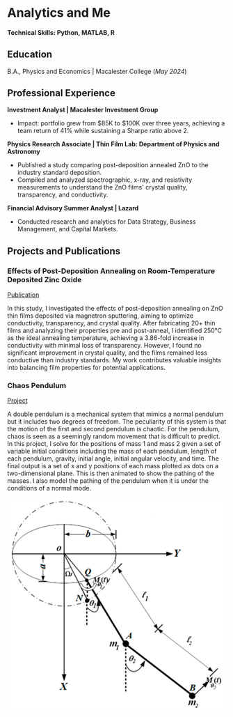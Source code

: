 # Analytics and Me

#### Technical Skills: Python, MATLAB, R

## Education
B.A., Physics and Economics | Macalester College (_May 2024_)

## Professional Experience

**Investment Analyst | Macalester Investment Group**
- Impact: portfolio grew from $85K to $100K over three years, achieving a team return of 41% while sustaining a Sharpe ratio above 2.

**Physics Research Associate | Thin Film Lab: Department of Physics and Astronomy**
- Published a study comparing post-deposition annealed ZnO to the industry standard deposition.
- Compiled and analyzed spectrographic, x-ray, and resistivity measurements to understand the ZnO films' crystal quality, transparency, and conductivity.

**Financial Advisory Summer Analyst | Lazard**
- Conducted research and analytics for Data Strategy, Business Management, and Capital Markets.
 
## Projects and Publications

### Effects of Post-Deposition Annealing on Room-Temperature Deposited Zinc Oxide
[Publication](https://digitalcommons.macalester.edu/mjpa/vol12/iss1/10/)

In this study, I investigated the effects of post-deposition annealing on ZnO thin films deposited via magnetron sputtering, aiming to optimize conductivity, transparency, and crystal quality. After fabricating 20+ thin films and analyzing their properties pre and post-anneal, I identified 250°C as the ideal annealing temperature, achieving a 3.86-fold increase in conductivity with minimal loss of transparency. However, I found no significant improvement in crystal quality, and the films remained less conductive than industry standards. My work contributes valuable insights into balancing film properties for potential applications.

### Chaos Pendulum
[Project](https://github.com/IshanRayen/Chaos_Pendulum)

A double pendulum is a mechanical system that mimics a normal pendulum but it includes two degrees of freedom. The peculiarity of this system is that the motion of the first and second pendulum is chaotic. For the pendulum, chaos is seen as a seemingly random movement that is difficult to predict. In this project, I solve for the positions of mass 1 and mass 2 given a set of variable initial conditions including the mass of each pendulum, length of each pendulum, gravity, initial angle, initial angular velocity, and time. The final output is a set of x and y positions of each mass plotted as dots on a two-dimensional plane. This is then animated to show the pathing of the masses. I also model the pathing of the pendulum when it is under the conditions of a normal mode.

![image](Asset/Double_Pend.png) 


